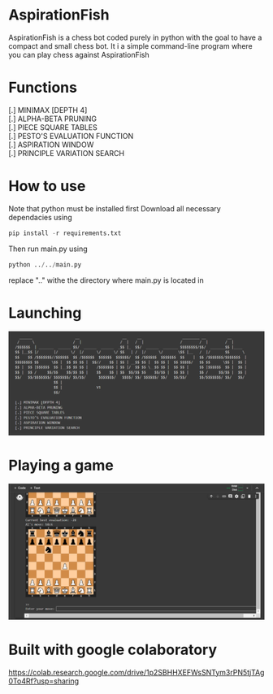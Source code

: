 # AspirationFish
AspirationFish is a chess bot coded purely in python with the goal to have a compact and small chess bot.
It i a simple command-line program where you can play chess against AspirationFish

# Functions
[.] MINIMAX [DEPTH 4] <br />
[.] ALPHA-BETA PRUNING <br />
[.] PIECE SQUARE TABLES <br />
[.] PESTO'S EVALUATION FUNCTION <br />
[.] ASPIRATION WINDOW <br />
[.] PRINCIPLE VARIATION SEARCH <br />

# How to use
Note that python must be installed first
Download all necessary dependacies using
```python
pip install -r requirements.txt
```
Then run main.py using
```python
python ../../main.py
```
replace ".." withe the directory where main.py is located in
# Launching
![launch](/img/aspirationfishv2.PNG)
# Playing a game
![play](/img/playagame.PNG)

# Built with google colaboratory
https://colab.research.google.com/drive/1p2SBHHXEFWsSNTym3rPN5tjTAg0To4Rf?usp=sharing
